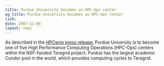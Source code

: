 ```yaml
---
title: Purdue University becomes an HPC-Ops center
og_title: Purdue University becomes an HPC-Ops center
link: 
date: 2007-11-06
layout: news
---
```


As described in the <a href="http://www.hpcwire.com/hpc/1871447.html">HPCwire press release</a>,  Purdue University is to become one of five High Performance Computing Operations (HPC-Ops) centers within the NSF-funded Teragrid project.  Purdue has the largest academic Condor pool in the world, which provides computing cycles to Teragrid.
